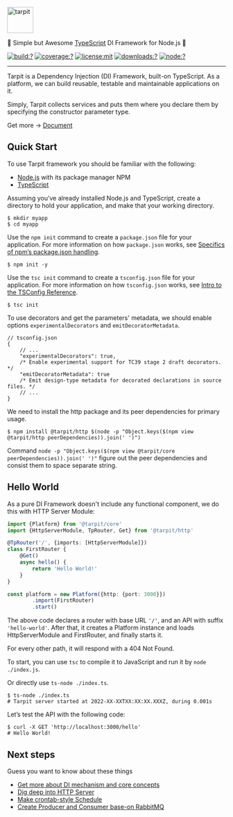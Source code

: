 <p>
    <img src="https://www.tarpit.cc/assets/tarpit.svg" alt="tarpit" height="60">
</p>

🥦 Simple but Awesome [TypeScript](https://www.typescriptlang.org/) DI Framework for Node.js 🥦

[![build:?][build badge]][build link]
[![coverage:?][coverage badge]][coverage link]
[![license:mit][license badge]][license link]
[![downloads:?][downloads badge]][downloads link]
[![node:?][node badge]][node link]

---

Tarpit is a Dependency Injection (DI) Framework, built-on TypeScript.
As a platform, we can build reusable, testable and maintainable applications on it.

Simply, Tarpit collects services and puts them where you declare them by specifying the constructor parameter type.

Get more -> [Document](https://www.tarpit.cc/)

## Quick Start

To use Tarpit framework you should be familiar with the following:

- [Node.js](https://nodejs.org/dist/latest-v16.x/docs/api/) with its package manager NPM
- [TypeScript](https://www.typescriptlang.org/)

Assuming you’ve already installed Node.js and TypeScript,
create a directory to hold your application, and make that your working directory.

```shell
$ mkdir myapp
$ cd myapp
```

Use the `npm init` command to create a `package.json` file for your application.
For more information on how `package.json` works, see [Specifics of npm’s package.json handling](https://docs.npmjs.com/cli/v8/configuring-npm/package-json).

```shell
$ npm init -y
```

Use the `tsc init` command to create a `tsconfig.json` file for your application.
For more information on how `tsconfig.json` works, see [Intro to the TSConfig Reference](https://www.typescriptlang.org/tsconfig).

```shell
$ tsc init
```

To use decorators and get the parameters' metadata, we should enable options `experimentalDecorators` and `emitDecoratorMetadata`.

```json5
// tsconfig.json
{
    // ...
    "experimentalDecorators": true,
    /* Enable experimental support for TC39 stage 2 draft decorators. */
    "emitDecoratorMetadata": true
    /* Emit design-type metadata for decorated declarations in source files. */
    // ...
}
```

We need to install the http package and its peer dependencies for primary usage.

```shell
$ npm install @tarpit/http $(node -p "Object.keys($(npm view @tarpit/http peerDependencies)).join(' ')")
```

Command `node -p "Object.keys($(npm view @tarpit/core peerDependencies)).join(' ')"` figure out the peer dependencies and consist them to space separate string.

## Hello World

As a pure DI Framework doesn't include any functional component, we do this with HTTP Server Module:

```typescript
import {Platform} from '@tarpit/core'
import {HttpServerModule, TpRouter, Get} from '@tarpit/http'

@TpRouter('/', {imports: [HttpServerModule]})
class FirstRouter {
    @Get()
    async hello() {
        return 'Hello World!'
    }
}

const platform = new Platform({http: {port: 3000}})
        .import(FirstRouter)
        .start()
```

The above code declares a router with base URL `'/'`, and an API with suffix `'hello-world'`.
After that, it creates a Platform instance and loads HttpServerModule and FirstRouter, and finally starts it.

For every other path, it will respond with a 404 Not Found.

To start, you can use `tsc` to compile it to JavaScript and run it by `node ./index.js`.

Or directly use `ts-node ./index.ts`.

```shell
$ ts-node ./index.ts
# Tarpit server started at 2022-XX-XXTXX:XX:XX.XXXZ, during 0.001s
```

Let’s test the API with the following code:

```shell
$ curl -X GET 'http://localhost:3000/hello'
# Hello World!
```

## Next steps

Guess you want to know about these things

- [Get more about DI mechanism and core concepts](https://www.tarpit.cc/1-core/)
- [Dig deep into HTTP Server](https://www.tarpit.cc/2-http-server)
- [Make crontab-style Schedule](https://www.tarpit.cc/3-rabbitmq-client)
- [Create Producer and Consumer base-on RabbitMQ](https://www.tarpit.cc/4-schedule/)

[build badge]: https://img.shields.io/github/workflow/status/isatiso/node-tarpit/node-tarpit-main?style=flat-square
[build link]: https://github.com/isatiso/node-tarpit/actions/workflows/main.yml
[coverage badge]: https://img.shields.io/codecov/c/github/isatiso/node-tarpit?style=flat-square
[coverage link]: https://app.codecov.io/gh/isatiso/node-tarpit
[license badge]: https://img.shields.io/npm/l/@tarpit/core?style=flat-square
[license link]: https://github.com/isatiso/node-tarpit/blob/main/LICENSE
[downloads badge]: https://img.shields.io/npm/dm/@tarpit/core?style=flat-square
[downloads link]: https://www.npmjs.com/package/@tarpit/core
[node badge]: https://img.shields.io/node/v-lts/@tarpit/core?style=flat-square
[node link]: https://www.npmjs.com/package/@tarpit/core

